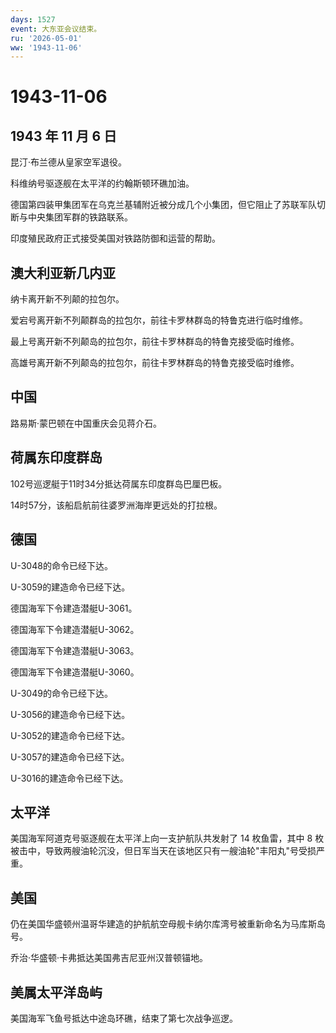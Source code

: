 ```yaml
---
days: 1527
event: 大东亚会议结束。
ru: '2026-05-01'
ww: '1943-11-06'
---
```


# 1943-11-06

## 1943 年 11 月 6 日

昆汀·布兰德从皇家空军退役。

科维纳号驱逐舰在太平洋的约翰斯顿环礁加油。

德国第四装甲集团军在乌克兰基辅附近被分成几个小集团，但它阻止了苏联军队切断与中央集团军群的铁路联系。

印度殖民政府正式接受美国对铁路防御和运营的帮助。

## 澳大利亚新几内亚

纳卡离开新不列颠的拉包尔。

爱宕号离开新不列颠群岛的拉包尔，前往卡罗林群岛的特鲁克进行临时维修。

最上号离开新不列颠岛的拉包尔，前往卡罗林群岛的特鲁克接受临时维修。

高雄号离开新不列颠岛的拉包尔，前往卡罗林群岛的特鲁克接受临时维修。

## 中国

路易斯·蒙巴顿在中国重庆会见蒋介石。

## 荷属东印度群岛

102号巡逻艇于11时34分抵达荷属东印度群岛巴厘巴板。

14时57分，该船启航前往婆罗洲海岸更远处的打拉根。

## 德国

U-3048的命令已经下达。

U-3059的建造命令已经下达。

德国海军下令建造潜艇U-3061。

德国海军下令建造潜艇U-3062。

德国海军下令建造潜艇U-3063。

德国海军下令建造潜艇U-3060。

U-3049的命令已经下达。

U-3056的建造命令已经下达。

U-3052的建造命令已经下达。

U-3057的建造命令已经下达。

U-3016的建造命令已经下达。

## 太平洋

美国海军阿道克号驱逐舰在太平洋上向一支护航队共发射了 14 枚鱼雷，其中 8
枚被击中，导致两艘油轮沉没，但日军当天在该地区只有一艘油轮"丰阳丸"号受损严重。

## 美国

仍在美国华盛顿州温哥华建造的护航航空母舰卡纳尔库湾号被重新命名为马库斯岛号。

乔治·华盛顿·卡弗抵达美国弗吉尼亚州汉普顿锚地。

## 美属太平洋岛屿

美国海军飞鱼号抵达中途岛环礁，结束了第七次战争巡逻。